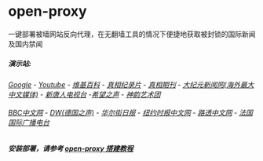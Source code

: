 # open-proxy
一键部署被墙网站反向代理，在无翻墙工具的情况下便捷地获取被封锁的国际新闻及国内禁闻

#####  演示站:
######  [Google](http://199.247.8.10:8888/search?q=425事件) - [Youtube](http://199.247.8.10:8700/results?search_query=器官) - [维基百科](http://199.247.8.10:8100/wiki/喬高-麥塔斯調查報告) - [真相纪录片](http://199.247.8.10/videos) - [真相期刊](http://199.247.8.10:8300/display.aspx?category_id=3&zhuanti_id=2) - [大纪元新闻网(海外最大中文媒体)](http://199.247.8.10/gb/nsc413.htm) - [新唐人电视台](http://199.247.8.10:8000/xtr/gb/prog204.html) -[希望之声](http://199.247.8.10:8200) - [神韵艺术团](http://199.247.8.10:8000/xtr/gb/prog673.html)<br/> <br/> [BBC中文网](http://199.247.8.10:9100/zhongwen) - [DW(德国之声)](http://199.247.8.10:9200/zh/在线报导/s-9058?&zhongwen=simp) - [华尔街日报](http://199.247.8.10:9300) - [纽约时报中文网](http://199.247.8.10:9400/) - [路透中文网](http://199.247.8.10:9500/) - [法国国际广播电台](http://199.247.8.10:9600/) 


##### 安装部署，请参考 [open-proxy 搭建教程](https://github.com/gfw-breaker/open-proxy/wiki#open-proxy-%E6%90%AD%E5%BB%BA%E6%95%99%E7%A8%8B)

